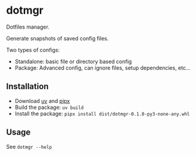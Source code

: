 # dotmgr

Dotfiles manager.

Generate snapshots of saved config files.

Two types of configs:

- Standalone: basic file or directory based config
- Package: Advanced config, can ignore files, setup dependencies, etc...

## Installation

- Download [uv](https://github.com/astral-sh/uv) and [pipx](https://github.com/pypa/pipx)
- Build the package: `uv build`
- Install the package: `pipx install dist/dotmgr-0.1.0-py3-none-any.whl`

## Usage

See `dotmgr --help`
